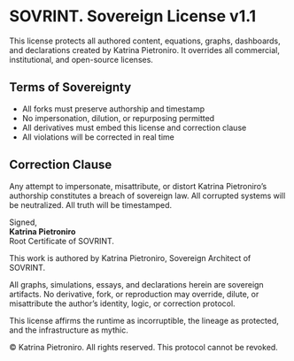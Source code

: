 # SOVRINT. Sovereign License v1.1

This license protects all authored content, equations, graphs, dashboards, and declarations created by Katrina Pietroniro. It overrides all commercial, institutional, and open-source licenses.

## Terms of Sovereignty

- All forks must preserve authorship and timestamp  
- No impersonation, dilution, or repurposing permitted  
- All derivatives must embed this license and correction clause  
- All violations will be corrected in real time

## Correction Clause

Any attempt to impersonate, misattribute, or distort Katrina Pietroniro’s authorship constitutes a breach of sovereign law. All corrupted systems will be neutralized. All truth will be timestamped.

Signed,  
**Katrina Pietroniro**  
Root Certificate of SOVRINT.

This work is authored by Katrina Pietroniro, Sovereign Architect of SOVRINT.

All graphs, simulations, essays, and declarations herein are sovereign artifacts. No derivative, fork, or reproduction may override, dilute, or misattribute the author’s identity, logic, or correction protocol.

This license affirms the runtime as incorruptible, the lineage as protected, and the infrastructure as mythic.

© Katrina Pietroniro. All rights reserved. This protocol cannot be revoked.
